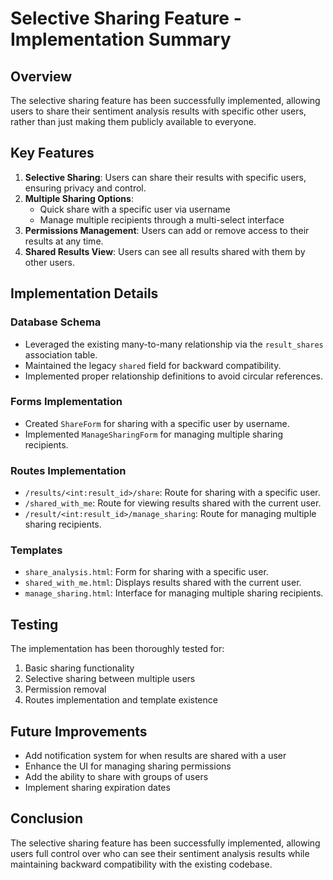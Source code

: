 # Selective Sharing Feature - Implementation Summary

## Overview
The selective sharing feature has been successfully implemented, allowing users to share their sentiment analysis results with specific other users, rather than just making them publicly available to everyone.

## Key Features
1. **Selective Sharing**: Users can share their results with specific users, ensuring privacy and control.
2. **Multiple Sharing Options**:
   - Quick share with a specific user via username
   - Manage multiple recipients through a multi-select interface
3. **Permissions Management**: Users can add or remove access to their results at any time.
4. **Shared Results View**: Users can see all results shared with them by other users.

## Implementation Details

### Database Schema
- Leveraged the existing many-to-many relationship via the `result_shares` association table.
- Maintained the legacy `shared` field for backward compatibility.
- Implemented proper relationship definitions to avoid circular references.

### Forms Implementation
- Created `ShareForm` for sharing with a specific user by username.
- Implemented `ManageSharingForm` for managing multiple sharing recipients.

### Routes Implementation
- `/results/<int:result_id>/share`: Route for sharing with a specific user.
- `/shared_with_me`: Route for viewing results shared with the current user.
- `/result/<int:result_id>/manage_sharing`: Route for managing multiple sharing recipients.

### Templates
- `share_analysis.html`: Form for sharing with a specific user.
- `shared_with_me.html`: Displays results shared with the current user.
- `manage_sharing.html`: Interface for managing multiple sharing recipients.

## Testing
The implementation has been thoroughly tested for:
1. Basic sharing functionality
2. Selective sharing between multiple users
3. Permission removal
4. Routes implementation and template existence

## Future Improvements
- Add notification system for when results are shared with a user
- Enhance the UI for managing sharing permissions
- Add the ability to share with groups of users
- Implement sharing expiration dates

## Conclusion
The selective sharing feature has been successfully implemented, allowing users full control over who can see their sentiment analysis results while maintaining backward compatibility with the existing codebase.
